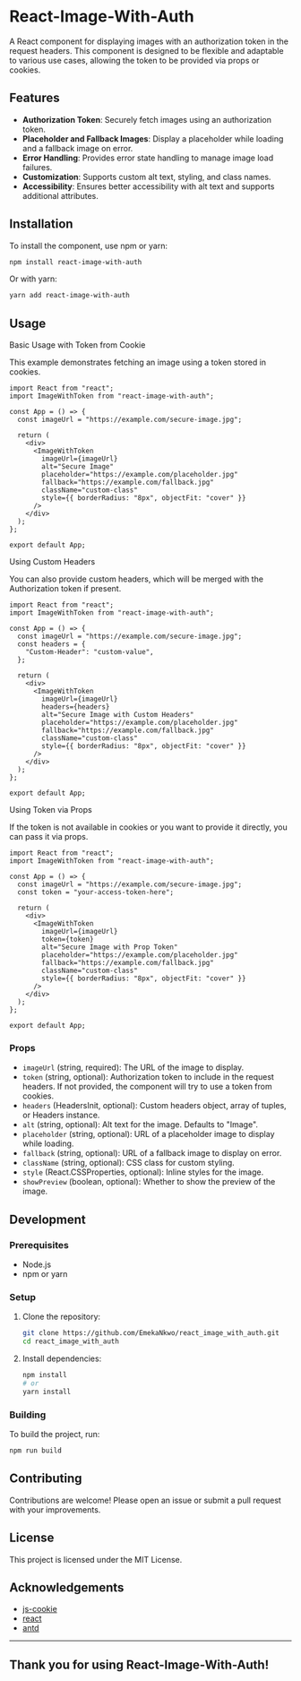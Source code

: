 # React-Image-With-Auth

A React component for displaying images with an authorization token in the request headers. This component is designed to be flexible and adaptable to various use cases, allowing the token to be provided via props or cookies.

## Features

- **Authorization Token**: Securely fetch images using an authorization token.
- **Placeholder and Fallback Images**: Display a placeholder while loading and a fallback image on error.
- **Error Handling**: Provides error state handling to manage image load failures.
- **Customization**: Supports custom alt text, styling, and class names.
- **Accessibility**: Ensures better accessibility with alt text and supports additional attributes.

## Installation

To install the component, use npm or yarn:

```bash
npm install react-image-with-auth
```

Or with yarn:

```bash
yarn add react-image-with-auth
```

## Usage

Basic Usage with Token from Cookie

This example demonstrates fetching an image using a token stored in cookies.

```tsx
import React from "react";
import ImageWithToken from "react-image-with-auth";

const App = () => {
  const imageUrl = "https://example.com/secure-image.jpg";

  return (
    <div>
      <ImageWithToken
        imageUrl={imageUrl}
        alt="Secure Image"
        placeholder="https://example.com/placeholder.jpg"
        fallback="https://example.com/fallback.jpg"
        className="custom-class"
        style={{ borderRadius: "8px", objectFit: "cover" }}
      />
    </div>
  );
};

export default App;
```

Using Custom Headers

You can also provide custom headers, which will be merged with the Authorization token if present.

```tsx
import React from "react";
import ImageWithToken from "react-image-with-auth";

const App = () => {
  const imageUrl = "https://example.com/secure-image.jpg";
  const headers = {
    "Custom-Header": "custom-value",
  };

  return (
    <div>
      <ImageWithToken
        imageUrl={imageUrl}
        headers={headers}
        alt="Secure Image with Custom Headers"
        placeholder="https://example.com/placeholder.jpg"
        fallback="https://example.com/fallback.jpg"
        className="custom-class"
        style={{ borderRadius: "8px", objectFit: "cover" }}
      />
    </div>
  );
};

export default App;
```

Using Token via Props

If the token is not available in cookies or you want to provide it directly, you can pass it via props.

```tsx
import React from "react";
import ImageWithToken from "react-image-with-auth";

const App = () => {
  const imageUrl = "https://example.com/secure-image.jpg";
  const token = "your-access-token-here";

  return (
    <div>
      <ImageWithToken
        imageUrl={imageUrl}
        token={token}
        alt="Secure Image with Prop Token"
        placeholder="https://example.com/placeholder.jpg"
        fallback="https://example.com/fallback.jpg"
        className="custom-class"
        style={{ borderRadius: "8px", objectFit: "cover" }}
      />
    </div>
  );
};

export default App;
```

### Props

- `imageUrl` (string, required): The URL of the image to display.
- `token` (string, optional): Authorization token to include in the request headers. If not provided, the component will try to use a token from cookies.
- `headers` (HeadersInit, optional): Custom headers object, array of tuples, or Headers instance.
- `alt` (string, optional): Alt text for the image. Defaults to "Image".
- `placeholder` (string, optional): URL of a placeholder image to display while loading.
- `fallback` (string, optional): URL of a fallback image to display on error.
- `className` (string, optional): CSS class for custom styling.
- `style` (React.CSSProperties, optional): Inline styles for the image.
- `showPreview` (boolean, optional): Whether to show the preview of the image.

## Development

### Prerequisites

- Node.js
- npm or yarn

### Setup

1. Clone the repository:

   ```bash
   git clone https://github.com/EmekaNkwo/react_image_with_auth.git
   cd react_image_with_auth
   ```

2. Install dependencies:
   ```bash
   npm install
   # or
   yarn install
   ```

### Building

To build the project, run:

```bash
npm run build
```

## Contributing

Contributions are welcome! Please open an issue or submit a pull request with your improvements.

## License

This project is licensed under the MIT License.

## Acknowledgements

- [js-cookie](https://github.com/js-cookie/js-cookie)
- [react](https://github.com/facebook/react)
- [antd](https://github.com/ant-design/ant-design)

---

## Thank you for using React-Image-With-Auth!
